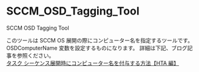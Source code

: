 # SCCM_OSD_Tagging_Tool
SCCM OSD Tagging Tool

このツールは SCCM OS 展開の際にコンピューター名を指定するツールです。
OSDComputerName 変数を設定するものになります。
詳細は下記、ブログ記事を参照ください。  
[タスク シーケンス展開時にコンピューター名を付与する方法【HTA 編】](https://sccm.jp/2019/03/15/post-1098/)
